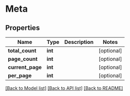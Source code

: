 # Meta

## Properties
Name | Type | Description | Notes
------------ | ------------- | ------------- | -------------
**total_count** | **int** |  | [optional] 
**page_count** | **int** |  | [optional] 
**current_page** | **int** |  | [optional] 
**per_page** | **int** |  | [optional] 

[[Back to Model list]](../../README.md#documentation-for-models) [[Back to API list]](../../README.md#documentation-for-api-endpoints) [[Back to README]](../../README.md)

